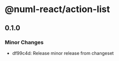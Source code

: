 # @numl-react/action-list

## 0.1.0

### Minor Changes

- df99c4d: Release minor release from changeset

